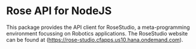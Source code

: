 # Rose API for NodeJS

This package provides the API client for RoseStudio, a
meta-programming environment focussing on Robotics applications.  The
RoseStudio website can be found at
(https://rose-studio.cfapps.us10.hana.ondemand.com).
